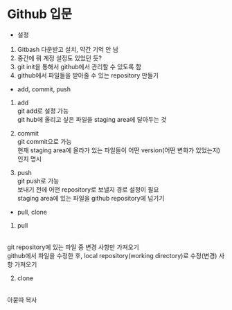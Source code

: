 # Github 입문

* 설정

1. Gitbash 다운받고 설치, 약간 기억 안 남
2. 중간에 뭐 계정 설정도 있었던 듯?
3. git init을 통해서 github에서 관리할 수 있도록 함
4. github에서 파일들을 받아줄 수 있는 repository 만들기

* add, commit, push

1. add<br>
git add로 설정 가능<br>
git hub에 올리고 싶은 파일을 staging area에 달아두는 것<br>

2. commit<br>
git commit으로 가능<br>
현재 staging area에 올라가 있는 파일들이 어떤 version(어떤 변화가 있었는지)인지 명시<br>

3. push<br>
git push로 가능<br>
보내기 전에 어떤 repository로 보낼지 경로 설정이 필요<br>
staging area에 있는 파일을 github repository에 넘기기

* pull, clone

1. pull
<br>
git repository에 있는 파일 중 변경 사항만 가져오기
<br>
github에서 파일을 수정한 후, local repository(working directory)로 수정(변경) 사항 가져오기

2. clone
<br>
아묻따 복사